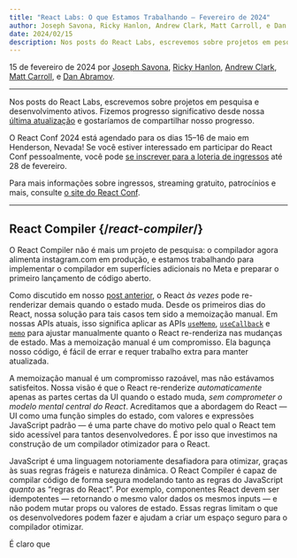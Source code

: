 ```yaml
---
title: "React Labs: O que Estamos Trabalhando – Fevereiro de 2024"
author: Joseph Savona, Ricky Hanlon, Andrew Clark, Matt Carroll, e Dan Abramov
date: 2024/02/15
description: Nos posts do React Labs, escrevemos sobre projetos em pesquisa e desenvolvimento ativos. Fizemos progresso significativo desde nossa última atualização e gostaríamos de compartilhar nosso progresso.
---
```


15 de fevereiro de 2024 por [Joseph Savona](https://twitter.com/en_JS), [Ricky Hanlon](https://twitter.com/rickhanlonii), [Andrew Clark](https://twitter.com/acdlite), [Matt Carroll](https://twitter.com/mattcarrollcode), e [Dan Abramov](https://twitter.com/dan_abramov).

---

<Intro>

Nos posts do React Labs, escrevemos sobre projetos em pesquisa e desenvolvimento ativos. Fizemos progresso significativo desde nossa [última atualização](/blog/2023/03/22/react-labs-what-we-have-been-working-on-march-2023) e gostaríamos de compartilhar nosso progresso.

</Intro>

<Note>

O React Conf 2024 está agendado para os dias 15–16 de maio em Henderson, Nevada! Se você estiver interessado em participar do React Conf pessoalmente, você pode [se inscrever para a loteria de ingressos](https://forms.reform.app/bLaLeE/react-conf-2024-ticket-lottery/1aRQLK) até 28 de fevereiro. 

Para mais informações sobre ingressos, streaming gratuito, patrocínios e mais, consulte [o site do React Conf](https://conf.react.dev).

</Note>

---

## React Compiler {/*react-compiler*/}

O React Compiler não é mais um projeto de pesquisa: o compilador agora alimenta instagram.com em produção, e estamos trabalhando para implementar o compilador em superfícies adicionais no Meta e preparar o primeiro lançamento de código aberto.

Como discutido em nosso [post anterior](/blog/2023/03/22/react-labs-what-we-have-been-working-on-march-2023#react-optimizing-compiler), o React *às vezes* pode re-renderizar demais quando o estado muda. Desde os primeiros dias do React, nossa solução para tais casos tem sido a memoização manual. Em nossas APIs atuais, isso significa aplicar as APIs [`useMemo`](/reference/react/useMemo), [`useCallback`](/reference/react/useCallback) e [`memo`](/reference/react/memo) para ajustar manualmente quanto o React re-renderiza nas mudanças de estado. Mas a memoização manual é um compromisso. Ela bagunça nosso código, é fácil de errar e requer trabalho extra para manter atualizada.

A memoização manual é um compromisso razoável, mas não estávamos satisfeitos. Nossa visão é que o React re-renderize *automaticamente* apenas as partes certas da UI quando o estado muda, *sem comprometer o modelo mental central do React*. Acreditamos que a abordagem do React — UI como uma função simples do estado, com valores e expressões JavaScript padrão — é uma parte chave do motivo pelo qual o React tem sido acessível para tantos desenvolvedores. É por isso que investimos na construção de um compilador otimizador para o React.

JavaScript é uma linguagem notoriamente desafiadora para otimizar, graças às suas regras frágeis e natureza dinâmica. O React Compiler é capaz de compilar código de forma segura modelando tanto as regras do JavaScript *quanto* as “regras do React”. Por exemplo, componentes React devem ser idempotentes — retornando o mesmo valor dados os mesmos inputs — e não podem mutar props ou valores de estado. Essas regras limitam o que os desenvolvedores podem fazer e ajudam a criar um espaço seguro para o compilador otimizar.

É claro que